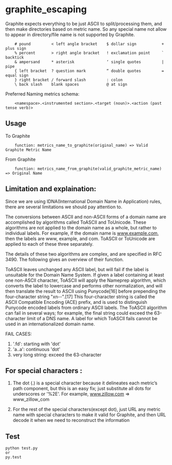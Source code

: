 # graphite_escaping

Graphite expects everything to be just ASCII to split/processing them, and then make directories based on metric name.
So any special name not allow to appear in directory/file name is not supported by Graphite.

		# pound			< left angle bracket	$ dollar sign			+ plus sign
		% percent		> right angle bracket	! exclamation point		` backtick
		& ampersand		* asterisk				‘ single quotes			| pipe
		{ left bracket	? question mark			“ double quotes			= equal sign
		} right bracket	/ forward slash			: colon	 
		\ back slash	blank spaces			@ at sign


Preferred Naming metrics schema:
```
	<namespace>.<instrumented section>.<target (noun)>.<action (past tense verb)>
```

## Usage

To Graphite 
```
	function: metrics_name_to_graphite(original_name) => Valid Graphite Metric Name
```
From Graphite
```
	function: metrics_name_from_graphite(valid_graphite_metric_name) => Original Name
```


## Limitation and explaination:

Since we are using IDNA(International Domain Name in Application) rules, there are several limitations we should pay attention to.

The conversions between ASCII and non-ASCII forms of a domain name are accomplished by algorithms called ToASCII and ToUnicode. 
These algorithms are not applied to the domain name as a whole, but rather to individual labels. For example, 
if the domain name is www.example.com, then the labels are www, example, and com. ToASCII or ToUnicode are applied 
to each of these three separately.

The details of these two algorithms are complex, and are specified in RFC 3490. The following gives an overview of their function.

ToASCII leaves unchanged any ASCII label, but will fail if the label is unsuitable for the Domain Name System. 
If given a label containing at least one non-ASCII character, ToASCII will apply the Nameprep algorithm, which converts the 
label to lowercase and performs other normalization, and will then translate the result to ASCII using Punycode[16] before 
prepending the four-character string "xn--".[17] This four-character string is called the ASCII Compatible Encoding (ACE) prefix, 
and is used to distinguish Punycode encoded labels from ordinary ASCII labels. The ToASCII algorithm can fail in several ways; 
for example, the final string could exceed the 63-character limit of a DNS name. A label for which ToASCII fails cannot be used 
in an internationalized domain name.

FAIL CASES:

1. '.fd': starting with 'dot' 
2. 'a..a': continuous 'dot'
3. very long string: exceed the 63-character



## For special characters :

1. 	The dot (.) is a special character because it delineates each metric’s path component, 
	but this is an easy fix; just substitute all dots for underscores or '%2E'. 
	For example, www.zillow.com => www_zillow_com

2.  For the rest of the special characters(except dot), just URL any metric name with 
	special characters to make it valid for Graphite, and then URL decode it when we need to
	reconstruct the information


## Test

```
python test.py
or 
py.test
```


